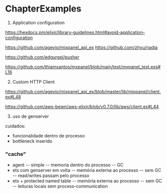 # ChapterExamples

1. Application configuration

https://hexdocs.pm/elixir/library-guidelines.html#avoid-application-configuration

https://github.com/agevio/mixpanel_api_ex
https://github.com/zhyu/nadia

https://github.com/edgurgel/pusher

https://github.com/thiamsantos/mxpanel/blob/main/test/mxpanel_test.exs#L16

2. Custom HTTP Client

https://github.com/agevio/mixpanel_api_ex/blob/master/lib/mixpanel/client.ex#L48

https://github.com/aws-beam/aws-elixir/blob/v0.7.0/lib/aws/client.ex#L44

3. uso de genserver

cuidados:

- funcionalidade dentro de processo
- bottleneck inserido

### "cache"

- agent
  -- simple
  -- memoria dentro do processo
  -- GC
- ets com genserver em volta
  -- memória externa ao processo
  -- sem GC
  -- read/writes passam pelo processo
- ets + protected named table
  -- memória externa ao processo
  -- sem GC
  -- leituras locais sem process-communication
